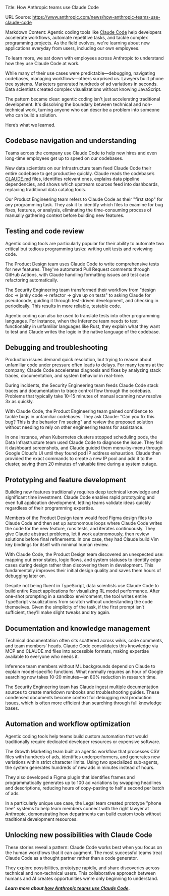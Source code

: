 Title: How Anthropic teams use Claude Code

URL Source: https://www.anthropic.com/news/how-anthropic-teams-use-claude-code

Markdown Content:
Agentic coding tools like [Claude Code](https://www.anthropic.com/claude-code) help developers accelerate workflows, automate repetitive tasks, and tackle complex programming projects. As the field evolves, we're learning about new applications everyday from users, including our own employees.

To learn more, we sat down with employees across Anthropic to understand how they use Claude Code at work.

While many of their use cases were predictable—debugging, navigating codebases, managing workflows—others surprised us. Lawyers built phone tree systems. Marketers generated hundreds of ad variations in seconds. Data scientists created complex visualizations without knowing JavaScript.

The pattern became clear: agentic coding isn't just accelerating traditional development. It's dissolving the boundary between technical and non-technical work, turning anyone who can describe a problem into someone who can build a solution.

Here’s what we learned.

**Codebase navigation and understanding**
-----------------------------------------

Teams across the company use Claude Code to help new hires and even long-time employees get up to speed on our codebases.

New data scientists on our Infrastructure team feed Claude Code their entire codebase to get productive quickly. Claude reads the codebase’s [CLAUDE.md](http://claude.md/) files, identifies relevant ones, explains data pipeline dependencies, and shows which upstream sources feed into dashboards, replacing traditional data catalog tools.

Our Product Engineering team refers to Claude Code as their "first stop" for any programming task. They ask it to identify which files to examine for bug fixes, features, or analysis, eliminating the time-consuming process of manually gathering context before building new features.

**Testing and code review**
---------------------------

Agentic coding tools are particularly popular for their ability to automate two critical but tedious programming tasks: writing unit tests and reviewing code.

The Product Design team uses Claude Code to write comprehensive tests for new features. They've automated Pull Request comments through GitHub Actions, with Claude handling formatting issues and test case refactoring automatically.

The Security Engineering team transformed their workflow from "design doc → janky code → refactor → give up on tests" to asking Claude for pseudocode, guiding it through test-driven development, and checking in periodically. This results in more reliable, testable code.

Agentic coding can also be used to translate tests into other programming languages. For instance, when the Inference team needs to test functionality in unfamiliar languages like Rust, they explain what they want to test and Claude writes the logic in the native language of the codebase.

**Debugging and troubleshooting**
---------------------------------

Production issues demand quick resolution, but trying to reason about unfamiliar code under pressure often leads to delays. For many teams at the company, Claude Code accelerates diagnosis and fixes by analyzing stack traces, documentation, and system behavior in real-time.

During incidents, the Security Engineering team feeds Claude Code stack traces and documentation to trace control flow through the codebase. Problems that typically take 10-15 minutes of manual scanning now resolve 3x as quickly.

With Claude Code, the Product Engineering team gained confidence to tackle bugs in unfamiliar codebases. They ask Claude: "Can you fix this bug? This is the behavior I'm seeing" and review the proposed solution without needing to rely on other engineering teams for assistance.

In one instance, when Kubernetes clusters stopped scheduling pods, the Data Infrastructure team used Claude Code to diagnose the issue. They fed it dashboard screenshots, and Claude guided them menu-by-menu through Google Cloud's UI until they found pod IP address exhaustion. Claude then provided the exact commands to create a new IP pool and add it to the cluster, saving them 20 minutes of valuable time during a system outage.

**Prototyping and feature development**
---------------------------------------

Building new features traditionally requires deep technical knowledge and significant time investment. Claude Code enables rapid prototyping and even full application development, letting teams validate ideas quickly regardless of their programming expertise.

Members of the Product Design team would feed Figma design files to Claude Code and then set up autonomous loops where Claude Code writes the code for the new feature, runs tests, and iterates continuously. They give Claude abstract problems, let it work autonomously, then review solutions before final refinements. In one case, they had Claude build Vim key bindings for itself with minimal human review.

With Claude Code, the Product Design team discovered an unexpected use: mapping out error states, logic flows, and system statuses to identify edge cases during design rather than discovering them in development. This fundamentally improves their initial design quality and saves them hours of debugging later on.

Despite not being fluent in TypeScript, data scientists use Claude Code to build entire React applications for visualizing RL model performance. After one-shot prompting in a sandbox environment, the tool writes entire TypeScript visualizations from scratch without understanding the code themselves. Given the simplicity of the task, if the first prompt isn’t sufficient, they’ll make slight tweaks and try again.

**Documentation and knowledge management**
------------------------------------------

Technical documentation often sits scattered across wikis, code comments, and team members' heads. Claude Code consolidates this knowledge via MCP and CLAUDE.md files into accessible formats, making expertise available to everyone who needs it.

Inference team members without ML backgrounds depend on Claude to explain model-specific functions. What normally requires an hour of Google searching now takes 10-20 minutes—an 80% reduction in research time.

The Security Engineering team has Claude ingest multiple documentation sources to create markdown runbooks and troubleshooting guides. These condensed documents become context for debugging real production issues, which is often more efficient than searching through full knowledge bases.

**Automation and workflow optimization**
----------------------------------------

Agentic coding tools help teams build custom automation that would traditionally require dedicated developer resources or expensive software.

The Growth Marketing team built an agentic workflow that processes CSV files with hundreds of ads, identifies underperformers, and generates new variations within strict character limits. Using two specialized sub-agents, the system generates hundreds of new ads in minutes instead of hours.

They also developed a Figma plugin that identifies frames and programmatically generates up to 100 ad variations by swapping headlines and descriptions, reducing hours of copy-pasting to half a second per batch of ads.

In a particularly unique use case, the Legal team created prototype "phone tree" systems to help team members connect with the right lawyer at Anthropic, demonstrating how departments can build custom tools without traditional development resources.

**Unlocking new possibilities with Claude Code**
------------------------------------------------

These stories reveal a pattern: Claude Code works best when you focus on the human workflows that it can augment. The most successful teams treat Claude Code as a thought partner rather than a code generator.

They explore possibilities, prototype rapidly, and share discoveries across technical and non-technical users. This collaborative approach between humans and AI creates opportunities we're only beginning to understand.

**_Learn more about [how Anthropic teams use Claude Code](https://www-cdn.anthropic.com/58284b19e702b49db9302d5b6f135ad8871e7658.pdf)._**
